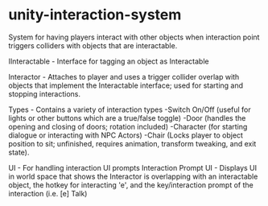 # unity-interaction-system
System for having players interact with other objects when interaction point triggers colliders with objects that are interactable.


IInteractable - Interface for tagging an object as Interactable

Interactor - Attaches to player and uses a trigger collider overlap with objects that implement the Interactable interface; used for starting and stopping interactions.

Types - Contains a variety of interaction types
-Switch On/Off (useful for lights or other buttons which are a true/false toggle)
-Door (handles the opening and closing of doors; rotation included)
-Character (for starting dialogue or interacting with NPC Actors)
-Chair (Locks player to object position to sit; unfinished, requires animation, transform tweaking, and exit state).

UI - For handling interaction UI prompts
Interaction Prompt UI - Displays UI in world space that shows the Interactor is overlapping with an interactable object, the hotkey for interacting 'e', and the key/interaction prompt of the interaction (i.e. [e] Talk)
